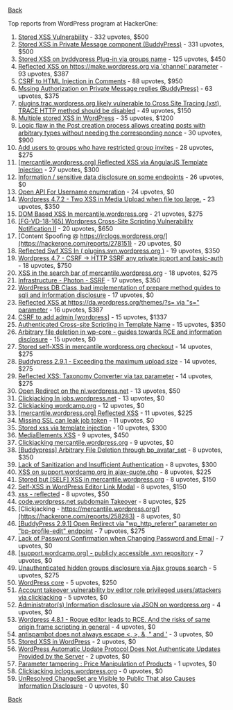 [Back](../README.md)

Top reports from WordPress program at HackerOne:

1. [Stored XSS Vulnerability](https://hackerone.com/reports/643908) - 332 upvotes, $500
2. [Stored XSS in Private Message component (BuddyPress)](https://hackerone.com/reports/487081) - 331 upvotes, $500
3. [Stored XSS on byddypress Plug-in via groups name](https://hackerone.com/reports/592316) - 125 upvotes, $450
4. [Reflected XSS on https://make.wordpress.org via 'channel' parameter](https://hackerone.com/reports/659419) - 93 upvotes, $387
5. [CSRF to HTML Injection in Comments](https://hackerone.com/reports/428019) - 88 upvotes, $950
6. [Mssing Authorization on Private Message replies (BuddyPress)](https://hackerone.com/reports/490782) - 63 upvotes, $375
7. [plugins.trac.wordpress.org likely vulnerable to Cross Site Tracing (xst), TRACE HTTP method should be disabled](https://hackerone.com/reports/222692) - 49 upvotes, $150
8. [Multiple stored XSS in WordPress](https://hackerone.com/reports/221507) - 35 upvotes, $1200
9. [Logic flaw in the Post creation process allows creating posts with arbitrary types without needing the corresponding nonce](https://hackerone.com/reports/404323) - 30 upvotes, $900
10. [Add users to groups who have restricted group invites](https://hackerone.com/reports/538008) - 28 upvotes, $275
11. [[mercantile.wordpress.org] Reflected XSS via AngularJS Template Injection](https://hackerone.com/reports/230234) - 27 upvotes, $300
12. [Information / sensitive data disclosure on some endpoints](https://hackerone.com/reports/273726) - 26 upvotes, $0
13. [Open API For Username enumeration](https://hackerone.com/reports/385322) - 24 upvotes, $0
14. [Wordpress 4.7.2 - Two XSS in Media Upload when file too large.](https://hackerone.com/reports/203515) - 23 upvotes, $350
15. [DOM Based XSS In mercantile.wordpress.org](https://hackerone.com/reports/230435) - 21 upvotes, $275
16. [[FG-VD-18-165] Wordpress Cross-Site Scripting Vulnerability Notification II](https://hackerone.com/reports/460911) - 20 upvotes, $650
17. [Content Spoofing @ https://irclogs.wordpress.org/](https://hackerone.com/reports/278151) - 20 upvotes, $0
18. [Reflected Swf XSS In ( plugins.svn.wordpress.org )](https://hackerone.com/reports/270060) - 19 upvotes, $350
19. [Wordpress 4.7 - CSRF -&gt; HTTP SSRF any private ip:port and basic-auth](https://hackerone.com/reports/187520) - 18 upvotes, $750
20. [XSS in the search bar of mercantile.wordpress.org](https://hackerone.com/reports/221893) - 18 upvotes, $275
21. [Infrastructure - Photon - SSRF](https://hackerone.com/reports/204513) - 17 upvotes, $350
22. [WordPress DB Class, bad implementation of prepare method guides to sqli and information disclosure](https://hackerone.com/reports/179920) - 17 upvotes, $0
23. [Reflected XSS at https://da.wordpress.org/themes/?s= via "s=" parameter](https://hackerone.com/reports/222040) - 16 upvotes, $387
24. [CSRF to add admin [wordpress]](https://hackerone.com/reports/149589) - 15 upvotes, $1337
25. [Authenticated Cross-site Scripting in Template Name](https://hackerone.com/reports/220903) - 15 upvotes, $350
26. [Arbitrary file deletion in wp-core - guides towards RCE and information disclosure](https://hackerone.com/reports/291878) - 15 upvotes, $0
27. [Stored self-XSS in mercantile.wordpress.org checkout](https://hackerone.com/reports/230232) - 14 upvotes, $275
28. [Buddypress 2.9.1 - Exceeding the maximum upload size](https://hackerone.com/reports/263109) - 14 upvotes, $275
29. [Reflected XSS: Taxonomy Converter via tax parameter](https://hackerone.com/reports/495515) - 14 upvotes, $275
30. [Open Redirect on the nl.wordpress.net](https://hackerone.com/reports/309058) - 13 upvotes, $50
31. [Clickjacking In jobs.wordpress.net](https://hackerone.com/reports/223024) - 13 upvotes, $0
32. [Clickjacking wordcamp.org](https://hackerone.com/reports/230581) - 12 upvotes, $0
33. [[mercantile.wordpress.org] Reflected XSS](https://hackerone.com/reports/240256) - 11 upvotes, $225
34. [Missing SSL can leak job token](https://hackerone.com/reports/222036) - 11 upvotes, $0
35. [Stored xss via template injection](https://hackerone.com/reports/250837) - 10 upvotes, $300
36. [MediaElements XSS](https://hackerone.com/reports/299112) - 9 upvotes, $450
37. [Clickjacking mercantile.wordpress.org](https://hackerone.com/reports/264125) - 9 upvotes, $0
38. [[Buddypress] Arbitrary File Deletion through bp_avatar_set](https://hackerone.com/reports/183568) - 8 upvotes, $350
39. [Lack of Sanitization and Insufficient Authentication](https://hackerone.com/reports/249759) - 8 upvotes, $300
40. [XSS on support.wordcamp.org in ajax-quote.php](https://hackerone.com/reports/355773) - 8 upvotes, $225
41. [Stored but [SELF] XSS in mercantile.wordpress.org](https://hackerone.com/reports/222224) - 8 upvotes, $150
42. [Self-XSS in WordPress Editor Link Modal](https://hackerone.com/reports/224556) - 8 upvotes, $150
43. [xss - reflected](https://hackerone.com/reports/384112) - 8 upvotes, $50
44. [code.wordpress.net subdomain Takeover](https://hackerone.com/reports/295330) - 8 upvotes, $25
45. [Clickjacking - https://mercantile.wordpress.org/](https://hackerone.com/reports/258283) - 8 upvotes, $0
46. [[BuddyPress 2.9.1] Open Redirect via "wp_http_referer" parameter on "bp-profile-edit" endpoint](https://hackerone.com/reports/277502) - 7 upvotes, $275
47. [Lack of Password Confirmation when Changing Password and Email](https://hackerone.com/reports/224214) - 7 upvotes, $0
48. [[support.wordcamp.org] - publicly accessible .svn repository](https://hackerone.com/reports/309714) - 7 upvotes, $0
49. [Unauthenticated hidden groups disclosure via Ajax groups search](https://hackerone.com/reports/282176) - 5 upvotes, $275
50. [WordPress core](https://hackerone.com/reports/153093) - 5 upvotes, $250
51. [Account takeover vulnerability by editor role privileged users/attackers via clickjacking](https://hackerone.com/reports/388254) - 5 upvotes, $0
52. [Administrator(s) Information disclosure via JSON on wordpress.org](https://hackerone.com/reports/221734) - 4 upvotes, $0
53. [Wordpress 4.8.1 - Rogue editor leads to RCE. And the risks of same origin frame scripting in general](https://hackerone.com/reports/263718) - 4 upvotes, $0
54. [antispambot does not always escape &lt;, &gt;, &amp;, " and '](https://hackerone.com/reports/298218) - 3 upvotes, $0
55. [Stored XSS in WordPress](https://hackerone.com/reports/276105) - 2 upvotes, $0
56. [WordPress Automatic Update Protocol Does Not Authenticate Updates Provided by the Server](https://hackerone.com/reports/228854) - 2 upvotes, $0
57. [Parameter tampering : Price Manipulation of Products](https://hackerone.com/reports/682344) - 1 upvotes, $0
58. [Clickjacking irclogs.wordpress.org](https://hackerone.com/reports/267075) - 0 upvotes, $0
59. [UnResolved ChangeSet are Visible to Public That also Causes Information Disclosure](https://hackerone.com/reports/282843) - 0 upvotes, $0


[Back](../README.md)